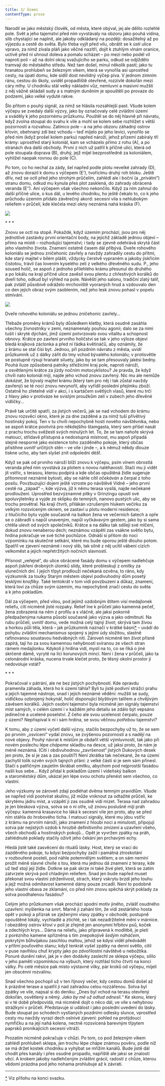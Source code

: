 ```yaml
---
title: 3/ Území
contentType: prose
---
```


  

Narodil se jako městský člověk, od města, které obýval, jej ale dělilo rozlehlé pole. Svět a jeho tajemství před ním vyvstávaly na obzoru jako pouhá vidina, slib chystající se naplnit, ale jakoby odkládaný na později: dosažitelný až po výjezdu a cestě do světa. Bylo třeba vyjít před vilu, obrátit se k ústí ulice vpravo, za nímž zívala pláň jako věčné nazítří, dojít k ztuhlým vlnám oranice, uctivě před ní uhnout doleva a pomalu scházet – po mezi nebo podél vil naproti poli – až na dolní okraj svažujícího se parku, odkud se odjíždělo tramvají do městského středu. Než tam došel, minul několik pastí; jako tu hranatou prohlubeň se železným víkem, která se vynořila asi uprostřed cesty, na úpatí domu, kde sídlil dost nevlídný výčep piva. V jednom zimním ránu, cestou do školy, uviděl propadliště otevřené, rozzívlé dokořán mezi cáry mlhy. U chodníku stál velký nákladní vůz, nemluvní a masivní mužští z něj vážně skládali sudy a s matným duněním je spouštěli po provaze do podzemí, jako velké vyduté rakve.

Šlo přitom o pouhý signál, za nímž se hlásila rozsáhlejší past. Všude kolem výčepu se zvedaly další výzvy, jako by označovaly celé zvláštní území a sváděly k jeho pozornému průzkumu. Pouštěl se do něj hlavně při návratu, když zvolna stoupal do svahu k vile a mohl se kolem sebe rozhlížet s větší pozorností a rozvahou. Zatímco pole – a na jeho obzoru záhadný ostrov křovin, obehnaný zdí bez vchodu – teď míjelo po jeho levici, vynořilo se před ním (když prošel kolem parku) napřed nároží, jehož přízemí zabíraly tři krámy: uprostřed starý koloniál, kam se vcházelo přímo z rohu (A), a po stranách dva další obchody. První z nich už patřil k příčné ulici, která od pole stoupala doprava (B), druhý, jejž míjel bezprostředně za koloniálem, vyhlížel naopak rovnou do pole (C).

Po tom, co ho nechal za zády, šel napřed podle plotu nevelké zahrady (D), až znovu dorazil k domu s výčepem (E’), tvořícímu druhý roh bloku. Ještě dřív, než se octl před jeho strohým průčelím, zahlédl ale i boční (a „privátní“) stranu domu, odkud mu kynula přes plot zasklená, do zahrady obrácená veranda (E’’). Ani výčepem však všechno nekončilo. Když za ním zahnul do další příčné ulice, o kus dál, u levého chodníku, ho ještě čekalo to, co k jeho průchodu územím přidalo závěrečný akord: secesní vila s nehlubokým reliefem v průčelí, kde klečela mezi okny neznámá nahá kráska (F).

![](../Images/003.jpg)

\* \* \*

  

Znovu se octl na stopě. Pokaždé, když územím prochází, jsou pro něj jednotlivé zastávky první orientační body, na jejichž základě jednou objeví – přímo na místě – rozhodující tajemství; i tady se zjevně odehrává skrytá část jeho vlastního života. Znamení ostatně časem dál přibývá. Dveře rohového koloniálu se jednou zničehonic zavřely a navždy zahradily cestu do přítmí, kde starý majitel v bílém plášti, vždycky čerstvě vypraném a jakoby jiskřícím čistotou, trávil čas lovením kyselého zelí z velkého dřevěného sudu. P., jeho soused holič, se aspoň z jednoho přilehlého krámu přesunul do druhého a po lokálu na kraji příčné ulice zavěsil svou plentu z chřestivých korálků do dveří toho, odkud byl výhled na pole. Návěští jeho salonu, tradiční zlatý talíř, pak zvlášť působivě odráželo mrchoviště vyoraných hrud a vzdouvalo den co den jejich obraz svým zaoblením, než jeho lesk znovu pohasl v popelu stmívání.

![](../Images/004.jpg)

Dveře rohového koloniálu se jednou zničehonic zavřely…

Třebaže proměny krámů byly důsledkem kletby, která osudně zasáhla všechny živnostníky v zemi, neznamenaly pouhou agonii; dalo se za nimi tušit i skryté dýchání, jímž území potvrzovalo svou vitalitu a schopnost obnovy. Krátce po zavření prvního holičství se tak v jeho výloze objeví bledá krajková záclonka a před ní řádka květináčů, aby oznámily, že z krámu se stal čísi byt. Jednou, při pozdním návratu z města, uvidí průzkumník už z dálky zářit do tmy vchod bývalého koloniálu; v protisvětle se postupně rýsují hranaté siluety, jako by se tam přesouvaly jakési bedny. Pouhá iluze způsobená patníky střežícími kraj pole, naproti nároží, a osvětlenými krátce za jízdy nočním motocyklistou? Je pravda, že když chvíli nato koloniál míjí, najde jeho vchod znovu zavřený. Nic mu ale nemůže _dokázat_, že bývalý majitel krámu (který tam pro něj i tak zůstal navždy zavřený) se té noci znovu nevynořil, aby vyřídil poslední přejímku zboží. Ostatně ho zřetelně _vidí_ v akci, i s kartáčem světlých vlasů, které mu trčí z hlavy jako v protiváze ke svislým proužkům zelí v zubech jeho dřevěné vidličky…

Právě tak určitě spatří, za jistých večerů, jak se nad vchodem do krámu znovu rozsvěcí okno, které je za dne zazděné a za nímž tuší přívětivý hostinský pokoj. Ten v tu chvíli nepochybně hostí nového návštěvníka, nebo se aspoň krátce pootvírá pro někdejšího štamgasta, který sem přišel nasát z prachu trochu svěžesti svých minulých let. To, že se tam nahoře skrývá matoucí, střídavě přístupná a nedostupná místnost, mu aspoň připadá stejně nesporné jako existence toho zazděného pokoje, který občas přistihne _uvnitř_ určitých stěn – ve vile i jinde –, a k němuž někdy dlouze tiskne ucho, aby tam slyšel znít odpolední déšť.

Když se pak od prvního nároží blíží znovu k výčepu, psím vínem obrostlá veranda před ním vyvstává za plotem s novou naléhavostí. Stačí mu ji vidět jít vstříc, s terasou, kterou podpírá a kde občas opuštěná židle sugeruje přítomnost neznámé bytosti, aby se náhle cítil _očekáván_ a čerpal z toho posilu. Povzbuzující dojem ještě vzroste po návštěvě Vídně – jeho první cestě na „západ“ –, kde výzva, již k němu terasa vysílá, najde nečekané prodloužení. Uprostřed bezvýznamné pitky v Grinzingu opustí své spoluvýletníky a vyjde ze sklípku do temných, nanovo pustých ulic, aby se trochu provětral. Na kraji čtvrti, přilákán vzrušeným hlukem večírku za velkým rozsvíceným oknem, se zastaví u plotu moderní residence; z hlučícího bytu vyjde současně na balkon žena ve večerních šatech a opře se o zábradlí s napůl unaveným, napůl vyčkávavým gestem, jako by si sama chtěla ulevit od svých společníků. Krátce a na dálku tak sdílejí své mlčení, dokud znovu nenaberou dech; neznámou vzápětí zas vsákne světlo bytu, hrdina pokračuje ve své tiché pochůzce. Odnáší si přitom do noci vzpomínku na skutečné setkání, které mu bude oporou ještě dlouho potom. Spatřil ve zjevení neznámé i nový slib, tak silně z něj ucítil vábení cizích velkoměst a jejich nepřetržitých nočních slavností.

Přísnost „veřejné“, do ulice obrácené fasády domu s výčepem nadlehčuje aspoň jiskření drobných úlomků slídy, které probleskují z omítky za slunečních dní. I jejich třpyt prodlouží nečekaná ozvěna, to ráno, kdy výzkumník za toulky Starým městem objeví podivuhodný dům posetý lesklými _knoflíky._ Také tentokrát v tom vidí povzbuzení a důkaz, znamení, která loví za chůze svým územím, mu nepochybně značí cestu do světa a k jeho pokladům.

Dál za výčepem, před vilou, pod jejímž ozdobným štítem visí medajlonek reliefu, cítí nicméně jisté rozpaky. Relief lne k průčelí jako kamenná pečeť, žena zobrazená na něm z profilu a s vláčně, ale jaksi pokorně předpaženýma rukama působí současně jako výzva a jako odmítnutí. Na rubu průčelí, uvnitř domu, vede možná celý tajný život; skrývá tam živou a horkou půli těla, která – jak průzkumník naznačí v krátké básni[\*](./resources/undefined) – uvádí do pohybu zvláštní mechanismus spojený s jejími údy složitou, slastně rafinovanou soustavou hedvábných nití. Zároveň nicméně ten život přísně zapírá, tají ho za svou kamennou nehybností svíranou ze všech stran rámem medajlonku. Kdykoli ji hrdina vidí, myslí na to, co se říká o jiné skrčené dámě, vyryté na líci korunových mincí. Není i žena v průčelí, jako ta celonárodní kráska, nucena trvale klečet proto, že těsný okolní prostor jí nedovoluje vstát?

\* \* \*

  

Pokračoval v pátrání, ale ne bez jistých pochybností. Kde opravdu pramenila záhada, která ho k území táhla? Byli tu jistě podivní strážci prahu a jejich tajemné nástroje, snad i jejich neznámé vědění: mužští se sudy, vidličkou ozbrojený hokynář, holič disponující blyštivým talířem a chvějivým závěsem korálků. Jejich osobní tajemství byla nicméně jen signály tajemství míst samých, v celém území i v každém jeho detailu se zdálo být vepsáno jedinečné a ucelené poselství. Z čeho ale svou ucelenost čerpalo, pouze z území? Nepřispíval k ní i sám hrdina, se svou věčnou _potřebou_ tajemství?

K tomu, aby z území vyčetl další výzvy, stačilo bezpochyby už to, že se sem po prvním „osvícení“ vydal znovu, se zvýšenou pozor­ností a s nadějí na nové objevy. Pouhý návrat k místům je obdařil větší výmluvností, tak jako při novém poslechu lépe _chápeme_ skladbu na desce, už jaksi proto, že nám je méně neznámá. (Cítí i obdivuhodnou „završenost“ jistých Dukových desek jen proto, že si je zas a zas pouští?) Není zkrátka tak nečekané, že na území zachytil tolik ozvěn svých tajných přání: z velké části si je sem sám přinesl. Stačí s patřičným zaujetím škrábat omítku, abychom pod nejprostší fasádou našli kus sebe… Když přidal k pokladům území i vídeňský balkon a staroměstský dům, ukázal jen lépe svou ochotu přenést sem všechno, co vlastní.

Jeho výzkumy se zároveň zdají podléhat dvěma temným pravidlům. Všude se napřed vidí pootvírat skulinu, jíž může vniknout za odtažité průčelí, ke skrytému jádru míst, a vzápětí ji zas osudně vidí mizet. Terasa nad zahradou je jen blesková výzva, sotva se o ni otře, už znovu poslušně míjí práh výčepu: kamenná krasavice ho láká k secesní vile jen proto, aby se před ním stáhla do hrobového ticha. I matoucí signály, které mu jdou vstříc z krámu na prvním nároží, jako znamení z hloubi noci a minulosti, připojují sotva pár nejistých ozdob k hrozbě definitivního zmizení a uzavření všeho, všech obchodů a hostinských pokojů… Opět je vyvržen zpátky na práh, zahlédnuté poklady stačily oživit jeho čekání jen prchavými echy.

Hledá jistě také zasvěcení do rituálů lásky. Host, který se vrací do zazděného pokoje, tu kdysi bezpochyby zažil i památná ztroskotání v rozbouřené posteli, pod náhle potemnělým světlem; a on sám nemíní prožít méně slavné chvíle s tou, která mu jednou dá znamení z terasy, kde už teď stojí její židle. Dotkne se pak skrze ni také živé pleti, která se zatím zatvrzele skrývá pod chladným reliefem. Snad jen bude napřed muset překonat svou vlastní zdrženlivost, strach, který vskrytu brzdí jeho touhu a jejž možná odmítavost kamenné dámy pouze zrcadlí. Není to podobně jeho vlastní obava ze zklamání, co před ním znovu spěchá skrýt poklady za sotva poodhalenou fasádou?

Celým jeho průzkumem však prochází spodní motiv jiného, zvlášť osudného uzavření: myšlenka na smrt. Marně ji zahání tím, že vidí zestárlého hosta opět v pokoji a přízrak se zježenými vlasy zpátky v obchodě; postupně opouštěné lokály, vychladlé a ztichlé, se i tak nezadržitelně mění v márnice. I obezděný ostrov křoví v poli je zřejmě jen anonymní hřbitov psů, koček a zdechlých krys… Dáma na reliefu, jako připravená k modlitbě, je pletí z porézního kamene spřízněna s tím znepokojivě _šedým naháčem_, pokrytým bůh­víjakou zaschlou maltou, jehož se kdysi viděl předvádět v přítmí pouťového stanu; když tenkrát vyšel zpátky na denní světlo, cítil v puse navlhlou chuť krypty jako po zdvořilostní návštěvě u nebožtíka. Ponuré dunění rakví, jak je v den dodávky zaslechl ze sklepa výčepu, sílilo v jeho paměti vzpomínkou na výbuch, který roztřásl ticho čtvrti na konci války. Po celé měsíce pak místo výstavné vilky, pár kroků od výčepu, míjeli jen obscénní rozvalinu.

Snad všechno pochopil už v ten říjnový večer, kdy cestou domů došel až k prázdné terase a spatřil ji nad zahradou celou rozzářenou. Sotva byl zpátky ve vile, napsal si do deníku: „Dnes byl vchod na terasu otevřený dokořán, osvětlený a němý. _Jako by mě už odtud odnesli._“ Ke skonu, který si v té době předpovídá, má nicméně dojít o něco dál, ve vile s nehybnou strážkyní v průčelí. Představuje si událost i jako poslední uvedení do lásky. Bude stoupat po schodech vystlaných pozdními odlesky slunce, vprostřed cesty mu navždy vyrazí dech oslnivé zjevení: pohled na protijdoucí nymfičku a na její nahá kolena, nectně rozsvícená barevným třpytem paprsků pronikajících secesní vitráží.

Prozatím nicméně pokračuje v chůzi. Po tom, co pod železným víkem zahlédl prohlubeň sklepa, jen trochu lépe chápe známou pověru, podle níž se má držet kostek chodníku a vyhýbat se mřížím kanálů. Bude jistě dál chodit přes kanály i přes osudné propadlo, napříště ale jaksi se znalostí věcí. A krokem jakoby nadlehčeným zvláštní grácií, radostí z chůze, kterou vědomí prázdna pod jeho nohama prohlubuje až k závrati.

* * *

[\*](./resources/undefined) Viz přílohu na konci svazku.

